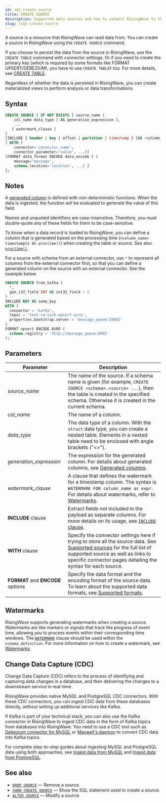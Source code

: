 ```yaml
---
id: sql-create-source
title: CREATE SOURCE
description: Supported data sources and how to connect RisingWave to the sources.
slug: /sql-create-source
---
```

<head>
  <link rel="canonical" href="https://docs.risingwave.com/docs/current/sql-create-source/" />
</head>

A source is a resource that RisingWave can read data from. You can create a source in RisingWave using the `CREATE SOURCE` command.

If you choose to persist the data from the source in RisingWave, use the `CREATE TABLE` command with connector settings. Or if you need to create the primary key (which is required by some formats like FORMAT UPSERT/DEBEZIUM), you have to use `CREATE TABLEF` too. For more details, see [CREATE TABLE](sql-create-table.md).

Regardless of whether the data is persisted in RisingWave, you can create materialized views to perform analysis or data transformations.

## Syntax

```sql
CREATE SOURCE [ IF NOT EXISTS ] source_name (
    col_name data_type [ AS generation_expression ],
    ...
   [ watermark_clause ]
)
[INCLUDE { header | key | offset | partition | timestamp } [AS <column_name>]]
[ WITH (
    connector='connector_name',
    connector_parameter='value', ...)]
[FORMAT data_format ENCODE data_encode [ (
    message='message',
    schema.location='location', ...) ]
];
```

## Notes

A [generated column](/sql/query-syntax/query-syntax-generated-columns.md) is defined with non-deterministic functions. When the data is ingested, the function will be evaluated to generate the value of this field.

Names and unquoted identifiers are case-insensitive. Therefore, you must double-quote any of these fields for them to be case-sensitive.

To know when a data record is loaded to RisingWave, you can define a column that is generated based on the processing time (`<column_name> timestamptz AS proctime()`) when creating the table or source. See also [`proctime()`](/sql/functions-operators/sql-function-datetime.md#proctime).

For a source with schema from an external connector, use `*` to represent all columns from the external connector first, so that you can define a generated column on the source with an external connector. See the example below.

```sql title=Example
CREATE SOURCE from_kafka (
  *,
  gen_i32_field INT AS int32_field + 2
)
INCLUDE KEY AS some_key
WITH (
  connector = 'kafka',
  topic = 'test-rw-sink-upsert-avro',
  properties.bootstrap.server = 'message_queue:29092'
)
FORMAT upsert ENCODE AVRO (
  schema.registry = 'http://message_queue:8081'
);
```

## Parameters

| Parameter| Description|
|-----------|-------------|
|*source_name*    |The name of the source. If a schema name is given (for example, `CREATE SOURCE <schema>.<source> ...`), then the table is created in the specified schema. Otherwise it is created in the current schema.|
|*col_name*      |The name of a column.|
|*data_type*|The data type of a column. With the `struct` data type, you can create a nested table. Elements in a nested table need to be enclosed with angle brackets ("<\>"). |
|*generation_expression*| The expression for the generated column. For details about generated columns, see [Generated columns](/sql/query-syntax/query-syntax-generated-columns.md).|
|*watermark_clause*| A clause that defines the watermark for a timestamp column. The syntax is `WATERMARK FOR column_name as expr`. For details about watermarks, refer to [Watermarks](/transform/watermarks.md).|
|**INCLUDE** clause | Extract fields not included in the payload as separate columns. For more details on its usage, see [`INCLUDE` clause](/ingest/include-clause.md). |
|**WITH** clause |Specify the connector settings here if trying to store all the source data. See [Supported sources](/ingest/supported-sources-and-formats.md#supported-sources) for the full list of supported source as well as links to specific connector pages detailing the syntax for each source. |
|**FORMAT** and **ENCODE** options |Specify the data format and the encoding format of the source data. To learn about the supported data formats, see [Supported formats](/ingest/supported-sources-and-formats.md#supported-formats). |

## Watermarks

RisingWave supports generating watermarks when creating a source. Watermarks are like markers or signals that track the progress of event time, allowing you to process events within their corresponding time windows. The [`WATERMARK`](/transform/watermarks.md) clause should be used within the `schema_definition`. For more information on how to create a watermark, see [Watermarks](/transform/watermarks.md).

## Change Data Capture (CDC)

Change Data Capture (CDC) refers to the process of identifying and capturing data changes in a database, and then delivering the changes to a downstream service in real-time.

RisingWave provides native MySQL and PostgreSQL CDC connectors. With these CDC connectors, you can ingest CDC data from these databases directly, without setting up additional services like Kafka.

If Kafka is part of your technical stack, you can also use the Kafka connector in RisingWave to ingest CDC data in the form of Kafka topics from databases into RisingWave. You need to use a CDC tool such as [Debezium connector for MySQL](https://debezium.io/documentation/reference/stable/connectors/mysql.html) or [Maxwell's daemon](https://maxwells-daemon.io/) to convert CDC data into Kafka topics.

For complete step-to-step guides about ingesting MySQL and PostgreSQL data using both approaches, see [Ingest data from MySQL](/guides/ingest-from-mysql-cdc.md) and [Ingest data from PostgreSQL](/guides/ingest-from-postgres-cdc.md).

## See also

- [`DROP SOURCE`](sql-drop-source.md) — Remove a source.
- [`SHOW CREATE SOURCE`](sql-show-create-source.md) — Show the SQL statement used to create a source.
- [`ALTER SOURCE`](sql-alter-source.md) — Modify a source.
